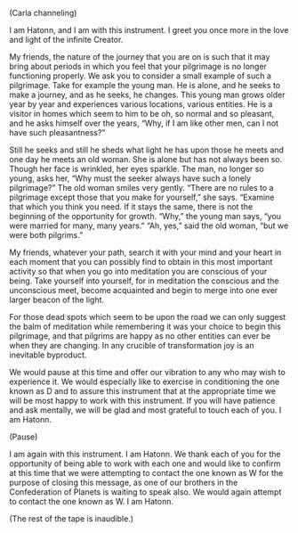 <p class="channel-type">(Carla channeling)</p>
<p>I am Hatonn, and I am with this instrument. I greet you once more in the love and light of the infinite Creator.</p>
<p>My friends, the nature of the journey that you are on is such that it may bring about periods in which you feel that your pilgrimage is no longer functioning properly. We ask you to consider a small example of such a pilgrimage. Take for example the young man. He is alone, and he seeks to make a journey, and as he seeks, he changes. This young man grows older year by year and experiences various locations, various entities. He is a visitor in homes which seem to him to be oh, so normal and so pleasant, and he asks himself over the years, “Why, if I am like other men, can I not have such pleasantness?”</p>
<p>Still he seeks and still he sheds what light he has upon those he meets and one day he meets an old woman. She is alone but has not always been so. Though her face is wrinkled, her eyes sparkle. The man, no longer so young, asks her, “Why must the seeker always have such a lonely pilgrimage?” The old woman smiles very gently. “There are no rules to a pilgrimage except those that you make for yourself,” she says. “Examine that which you think you need. If it stays the same, there is not the beginning of the opportunity for growth. “Why,” the young man says, “you were married for many, many years.” “Ah, yes,” said the old woman, “but we were both pilgrims.”</p>
<p>My friends, whatever your path, search it with your mind and your heart in each moment that you can possibly find to obtain in this most important activity so that when you go into meditation you are conscious of your being. Take yourself into yourself, for in meditation the conscious and the unconscious meet, become acquainted and begin to merge into one ever larger beacon of the light.</p>
<p>For those dead spots which seem to be upon the road we can only suggest the balm of meditation while remembering it was your choice to begin this pilgrimage, and that pilgrims are happy as no other entities can ever be when they are changing. In any crucible of transformation joy is an inevitable byproduct.</p>
<p>We would pause at this time and offer our vibration to any who may wish to experience it. We would especially like to exercise in conditioning the one known as D and to assure this instrument that at the appropriate time we will be most happy to work with this instrument. If you will have patience and ask mentally, we will be glad and most grateful to touch each of you. I am Hatonn.</p>
<p class="comment">(Pause)</p>
<p>I am again with this instrument. I am Hatonn. We thank each of you for the opportunity of being able to work with each one and would like to confirm at this time that we were attempting to contact the one known as W for the purpose of closing this message, as one of our brothers in the Confederation of Planets is waiting to speak also. We would again attempt to contact the one known as W. I am Hatonn.</p>
<p class="comment">(The rest of the tape is inaudible.)</p>